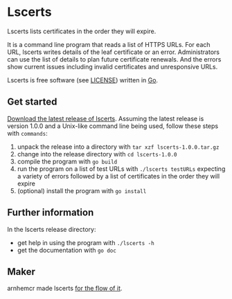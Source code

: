 # Lscerts

Lscerts lists certificates in the order they will expire.

It is a command line program that reads a list of HTTPS URLs.
For each URL, lscerts writes details of the leaf certificate or an error.
Administrators can use the list of details to plan future certificate renewals.
And the errors show current issues including invalid certificates and
unresponsive URLs.

Lscerts is free software (see [LICENSE](LICENSE)) written in
[Go](https://en.wikipedia.org/wiki/Go_\(programming_language\)).

## Get started

[Download the latest release of lscerts](https://github.com/arnhemcr/lscerts/releases/latest/).
Assuming the latest release is version 1.0.0 and
a Unix-like command line being used,
follow these steps with `commands`:

1. unpack the release into a directory with `tar xzf lscerts-1.0.0.tar.gz`
2. change into the release directory with `cd lscerts-1.0.0`
3. compile the program with `go build`
4. run the program on a list of test URLs with `./lscerts testURLs`
   expecting a variety of errors followed by a list of certificates
   in the order they will expire
5. (optional) install the program with `go install`

## Further information

In the lscerts release directory:

* get help in using the program with `./lscerts -h`
* get the documentation with `go doc`

## Maker

arnhemcr made lscerts
[for the flow of it](https://en.wikipedia.org/wiki/Flow_%28psychology%29).
